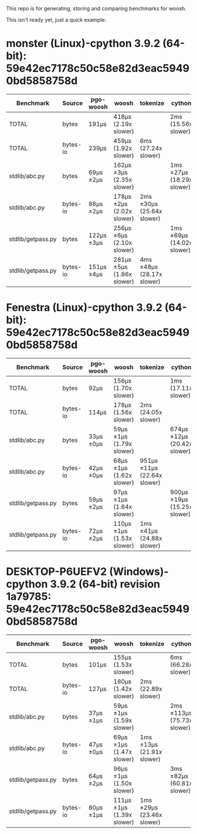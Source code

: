 This repo is for generating, storing and comparing benchmarks for woosh.

This isn't ready yet, just a quick example:

# monster (Linux)-cpython 3.9.2 (64-bit): 59e42ec7178c50c58e82d3eac59490bd5858758d
|    Benchmark    | Source |pgo-woosh |          woosh          |        tokenize         |         cython          |      pgo-cpytoken       |
|-----------------|--------|----------|-------------------------|-------------------------|-------------------------|-------------------------|
|TOTAL            |bytes   |191μs     |418μs (2.19x slower)     |                         |2ms (15.56x slower)      |241μs (1.26x slower)     |
|TOTAL            |bytes-io|239μs     |459μs (1.92x slower)     |6ms (27.24x slower)      |                         |                         |
|stdlib/abc.py    |bytes   |69μs ±2μs |162μs ±3μs (2.35x slower)|                         |1ms ±27μs (18.29x slower)|84μs ±1μs (1.22x slower) |
|stdlib/abc.py    |bytes-io|88μs ±2μs |178μs ±2μs (2.02x slower)|2ms ±30μs (25.64x slower)|                         |                         |
|stdlib/getpass.py|bytes   |122μs ±3μs|256μs ±6μs (2.10x slower)|                         |1ms ±69μs (14.02x slower)|157μs ±3μs (1.29x slower)|
|stdlib/getpass.py|bytes-io|151μs ±4μs|281μs ±5μs (1.86x slower)|4ms ±48μs (28.17x slower)|                         |                         |

# Fenestra (Linux)-cpython 3.9.2 (64-bit): 59e42ec7178c50c58e82d3eac59490bd5858758d
|    Benchmark    | Source |pgo-woosh|          woosh          |         tokenize          |          cython           |      pgo-cpytoken      |
|-----------------|--------|---------|-------------------------|---------------------------|---------------------------|------------------------|
|TOTAL            |bytes   |92μs     |156μs (1.70x slower)     |                           |1ms (17.11x slower)        |129μs (1.40x slower)    |
|TOTAL            |bytes-io|114μs    |178μs (1.56x slower)     |2ms (24.05x slower)        |                           |                        |
|stdlib/abc.py    |bytes   |33μs ±0μs|59μs ±1μs (1.79x slower) |                           |674μs ±12μs (20.42x slower)|44μs ±1μs (1.33x slower)|
|stdlib/abc.py    |bytes-io|42μs ±0μs|68μs ±1μs (1.62x slower) |951μs ±11μs (22.64x slower)|                           |                        |
|stdlib/getpass.py|bytes   |59μs ±2μs|97μs ±1μs (1.64x slower) |                           |900μs ±19μs (15.25x slower)|85μs ±1μs (1.44x slower)|
|stdlib/getpass.py|bytes-io|72μs ±2μs|110μs ±1μs (1.53x slower)|1ms ±41μs (24.88x slower)  |                           |                        |

# DESKTOP-P6UEFV2 (Windows)-cpython 3.9.2 (64-bit) revision 1a79785: 59e42ec7178c50c58e82d3eac59490bd5858758d
|    Benchmark    | Source |pgo-woosh|          woosh          |        tokenize         |          cython          |      pgo-cpytoken      |
|-----------------|--------|---------|-------------------------|-------------------------|--------------------------|------------------------|
|TOTAL            |bytes   |101μs    |155μs (1.53x slower)     |                         |6ms (66.28x slower)       |149μs (1.48x slower)    |
|TOTAL            |bytes-io|127μs    |180μs (1.42x slower)     |2ms (22.89x slower)      |                          |                        |
|stdlib/abc.py    |bytes   |37μs ±1μs|59μs ±1μs (1.59x slower) |                         |2ms ±113μs (75.73x slower)|53μs ±0μs (1.43x slower)|
|stdlib/abc.py    |bytes-io|47μs ±0μs|69μs ±1μs (1.47x slower) |1ms ±13μs (21.91x slower)|                          |                        |
|stdlib/getpass.py|bytes   |64μs ±2μs|96μs ±1μs (1.50x slower) |                         |3ms ±82μs (60.81x slower) |96μs ±1μs (1.50x slower)|
|stdlib/getpass.py|bytes-io|80μs ±1μs|111μs ±1μs (1.39x slower)|1ms ±29μs (23.46x slower)|                          |                        |
